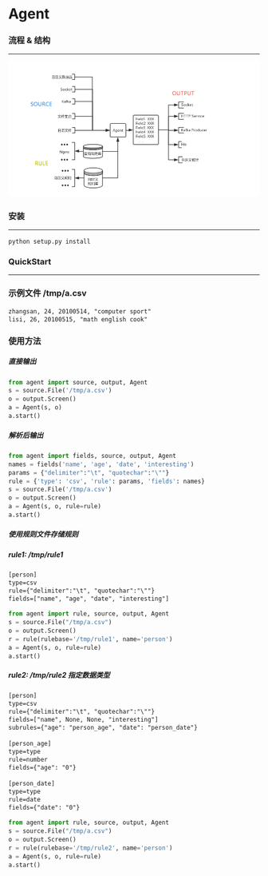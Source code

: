 #  Agent

### 流程 & 结构
-----------
<img src=static/structure.png />


### 安装
-----------
```shell
python setup.py install
```


### QuickStart
---------------
### 示例文件 /tmp/a.csv
```csv
zhangsan, 24, 20100514, "computer sport"
lisi, 26, 20100515, "math english cook"
```

### 使用方法
##### 直接输出
```python
from agent import source, output, Agent
s = source.File('/tmp/a.csv')
o = output.Screen()
a = Agent(s, o)
a.start()
```

##### 解析后输出
```python
from agent import fields, source, output, Agent
names = fields('name', 'age', 'date', 'interesting')
params = {"delimiter":"\t", "quotechar":"\""}
rule = {'type': 'csv', 'rule': params, 'fields': names}
s = source.File('/tmp/a.csv')
o = output.Screen()
a = Agent(s, o, rule=rule)
a.start()
```

##### 使用规则文件存储规则
##### rule1: /tmp/rule1
```config
[person]
type=csv
rule={"delimiter":"\t", "quotechar":"\""}
fields=["name", "age", "date", "interesting"]
```
```python
from agent import rule, source, output, Agent
s = source.File("/tmp/a.csv")
o = output.Screen()
r = rule(rulebase='/tmp/rule1', name='person')
a = Agent(s, o, rule=rule)
a.start()
```

##### rule2: /tmp/rule2 指定数据类型
```config
[person]
type=csv
rule={"delimiter":"\t", "quotechar":"\""}
fields=["name", None, None, "interesting"]
subrules={"age": "person_age", "date": "person_date"}

[person_age]
type=type
rule=number
fields={"age": "0"}

[person_date]
type=type
rule=date
fields={"date": "0"}
```
```python
from agent import rule, source, output, Agent
s = source.File("/tmp/a.csv")
o = output.Screen()
r = rule(rulebase='/tmp/rule2', name='person')
a = Agent(s, o, rule=rule)
a.start()
```
